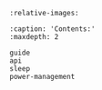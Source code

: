
```{include} ../../README.md
:relative-images:
```

```{toctree}
:caption: 'Contents:'
:maxdepth: 2

guide
api
sleep
power-management
```


